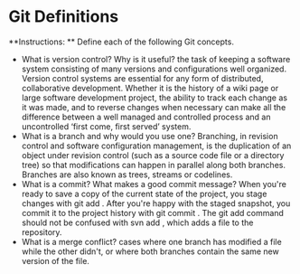 # Git Definitions

**Instructions: ** Define each of the following Git concepts.

* What is version control?  Why is it useful?
the task of keeping a software system consisting of many versions and configurations well organized.  Version control systems are essential for any form of distributed, collaborative development. Whether it is the history of a wiki page or large software development project, the ability to track each change as it was made, and to reverse changes when necessary can make all the difference between a well managed and controlled process and an uncontrolled ‘first come, first served’ system.
* What is a branch and why would you use one?
Branching, in revision control and software configuration management, is the duplication of an object under revision control (such as a source code file or a directory tree) so that modifications can happen in parallel along both branches. Branches are also known as trees, streams or codelines.
* What is a commit? What makes a good commit message?
When you're ready to save a copy of the current state of the project, you stage changes with git add . After you're happy with the staged snapshot, you commit it to the project history with git commit . The git add command should not be confused with svn add , which adds a file to the repository.
* What is a merge conflict?
cases where one branch has modified a file while the other didn't, or   where both branches contain the same new version of the file. 